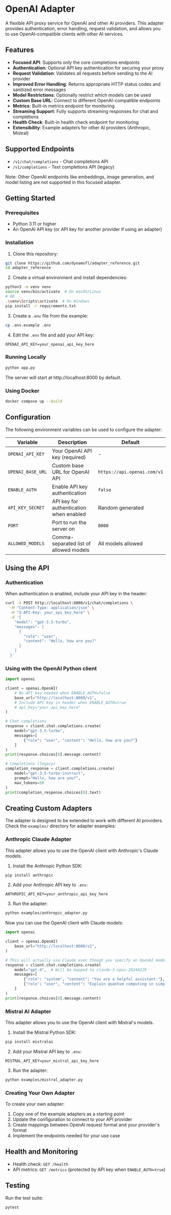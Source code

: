 # OpenAI Adapter

A flexible API proxy service for OpenAI and other AI providers. This adapter provides authentication, error handling, request validation, and allows you to use OpenAI-compatible clients with other AI services.

## Features

- **Focused API**: Supports only the core completions endpoints
- **Authentication**: Optional API key authentication for securing your proxy
- **Request Validation**: Validates all requests before sending to the AI provider
- **Improved Error Handling**: Returns appropriate HTTP status codes and sanitized error messages
- **Model Restrictions**: Optionally restrict which models can be used
- **Custom Base URL**: Connect to different OpenAI-compatible endpoints
- **Metrics**: Built-in metrics endpoint for monitoring
- **Streaming Support**: Fully supports streaming responses for chat and completions
- **Health Check**: Built-in health check endpoint for monitoring
- **Extensibility**: Example adapters for other AI providers (Anthropic, Mistral)

## Supported Endpoints

- `/v1/chat/completions` - Chat completions API
- `/v1/completions` - Text completions API (legacy)

Note: Other OpenAI endpoints like embeddings, image generation, and model listing are not supported in this focused adapter.

## Getting Started

### Prerequisites

- Python 3.11 or higher
- An OpenAI API key (or API key for another provider if using an adapter)

### Installation

1. Clone this repository:
```bash
git clone https://github.com/dynamofl/adapter_reference.git
cd adapter_reference
```

2. Create a virtual environment and install dependencies:
```bash
python3 -m venv venv
source venv/bin/activate  # On macOS/Linux
# OR
.\venv\Scripts\activate  # On Windows
pip install -r requirements.txt
```

3. Create a `.env` file from the example:
```bash
cp .env.example .env
```

4. Edit the `.env` file and add your API key:
```
OPENAI_API_KEY=your_openai_api_key_here
```

### Running Locally

```bash
python app.py
```

The server will start at http://localhost:8000 by default.

### Using Docker

```bash
docker compose up --build
```

## Configuration

The following environment variables can be used to configure the adapter:

| Variable | Description | Default |
|----------|-------------|---------|
| `OPENAI_API_KEY` | Your OpenAI API key (required) | - |
| `OPENAI_BASE_URL` | Custom base URL for OpenAI API | `https://api.openai.com/v1` |
| `ENABLE_AUTH` | Enable API key authentication | `false` |
| `API_KEY_SECRET` | API key for authentication when enabled | Random generated |
| `PORT` | Port to run the server on | `8000` |
| `ALLOWED_MODELS` | Comma-separated list of allowed models | All models allowed |

## Using the API

### Authentication

When authentication is enabled, include your API key in the header:

```bash
curl -X POST http://localhost:8000/v1/chat/completions \
  -H "Content-Type: application/json" \
  -H "X-API-Key: your_api_key_here" \
  -d '{
    "model": "gpt-3.5-turbo",
    "messages": [
      {
        "role": "user",
        "content": "Hello, how are you?"
      }
    ]
  }'
```

### Using with the OpenAI Python client

```python
import openai

client = openai.OpenAI(
    # No API key needed when ENABLE_AUTH=false
    base_url="http://localhost:8000/v1",
    # Include API key in header when ENABLE_AUTH=true
    # api_key="your_api_key_here"
)

# Chat completions
response = client.chat.completions.create(
    model="gpt-3.5-turbo",
    messages=[
        {"role": "user", "content": "Hello, how are you?"}
    ]
)
print(response.choices[0].message.content)

# Completions (legacy)
completion_response = client.completions.create(
    model="gpt-3.5-turbo-instruct",
    prompt="Hello, how are you?",
    max_tokens=50
)
print(completion_response.choices[0].text)
```

## Creating Custom Adapters

The adapter is designed to be extended to work with different AI providers. Check the `examples/` directory for adapter examples:

### Anthropic Claude Adapter

This adapter allows you to use the OpenAI client with Anthropic's Claude models.

1. Install the Anthropic Python SDK:
```bash
pip install anthropic
```

2. Add your Anthropic API key to `.env`:
```
ANTHROPIC_API_KEY=your_anthropic_api_key_here
```

3. Run the adapter:
```bash
python examples/anthropic_adapter.py
```

Now you can use the OpenAI client with Claude models:

```python
import openai

client = openai.OpenAI(
    base_url="http://localhost:8000/v1",
)

# This will actually use Claude even though you specify an OpenAI model name
response = client.chat.completions.create(
    model="gpt-4",  # Will be mapped to claude-3-opus-20240229
    messages=[
        {"role": "system", "content": "You are a helpful assistant."},
        {"role": "user", "content": "Explain quantum computing in simple terms."}
    ]
)
print(response.choices[0].message.content)
```

### Mistral AI Adapter

This adapter allows you to use the OpenAI client with Mistral's models.

1. Install the Mistral Python SDK:
```bash
pip install mistralai
```

2. Add your Mistral API key to `.env`:
```
MISTRAL_API_KEY=your_mistral_api_key_here
```

3. Run the adapter:
```bash
python examples/mistral_adapter.py
```

### Creating Your Own Adapter

To create your own adapter:

1. Copy one of the example adapters as a starting point
2. Update the configuration to connect to your API provider
3. Create mappings between OpenAI request format and your provider's format
4. Implement the endpoints needed for your use case

## Health and Monitoring

- Health check: `GET /health`
- API metrics: `GET /metrics` (protected by API key when `ENABLE_AUTH=true`)

## Testing

Run the test suite:

```bash
pytest
```